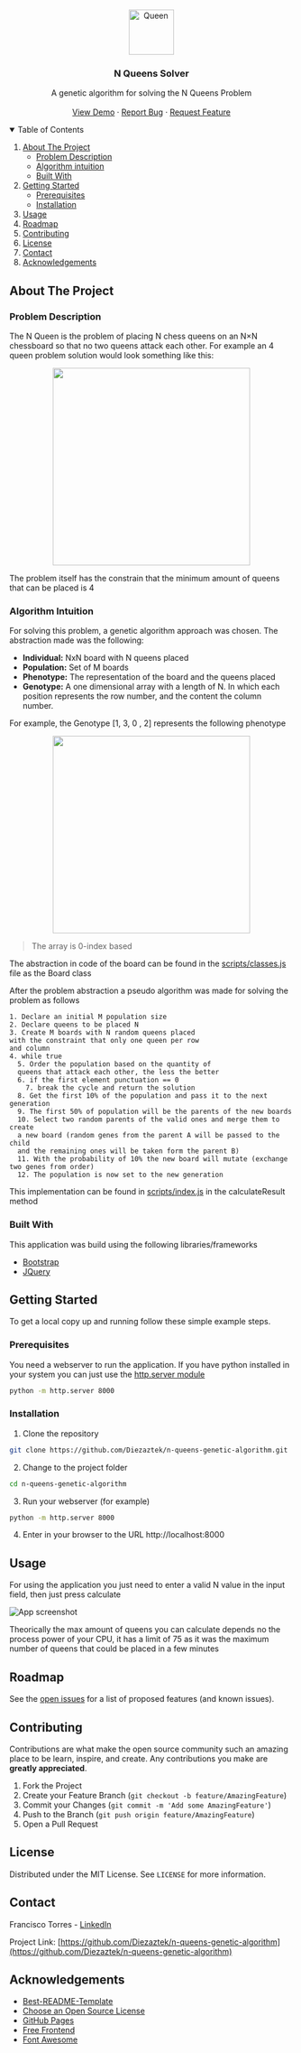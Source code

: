 
<!-- PROJECT LOGO -->
<br />
<p align="center">
  <a href="https://github.com/othneildrew/Best-README-Template">
    <img src="images/wQ.png" alt="Queen" width="80" height="80">
  </a>

  <h3 align="center">N Queens Solver</h3>

  <p align="center">
    A genetic algorithm for solving the N Queens Problem
    <br />
    <br />
    <a href="https://diezaztek.github.io/n-queens-genetic-algorithm/">View Demo</a>
    ·
    <a href="https://github.com/Diezaztek/n-queens-genetic-algorithm/issues">Report Bug</a>
    ·
    <a href="https://github.com/Diezaztek/n-queens-genetic-algorithm/issues">Request Feature</a>
  </p>
</p>



<!-- TABLE OF CONTENTS -->
<details open="open">
  <summary>Table of Contents</summary>
  <ol>
    <li>
      <a href="#about-the-project">About The Project</a>
      <ul>
        <li><a href="#problem-description">Problem Description</a></li>
        <li><a href="#algorithm-intuition">Algorithm intuition</a></li>
        <li><a href="#built-with">Built With</a></li>
      </ul>
    </li>
    <li>
      <a href="#getting-started">Getting Started</a>
      <ul>
        <li><a href="#prerequisites">Prerequisites</a></li>
        <li><a href="#installation">Installation</a></li>
      </ul>
    </li>
    <li><a href="#usage">Usage</a></li>
    <li><a href="#roadmap">Roadmap</a></li>
    <li><a href="#contributing">Contributing</a></li>
    <li><a href="#license">License</a></li>
    <li><a href="#contact">Contact</a></li>
    <li><a href="#acknowledgements">Acknowledgements</a></li>
  </ol>
</details>



<!-- ABOUT THE PROJECT -->
## About The Project

### Problem Description

The N Queen is the problem of placing N chess queens on an N×N chessboard so that no two queens attack each other. For example an 4 queen problem solution would look something like this:

<p align="center">
  <img src="images/4-4-board.png" style="width:350px" />
</p>

The problem itself has the constrain that the minimum amount of queens that can be placed is 4

### Algorithm Intuition

For solving this problem, a genetic algorithm approach was chosen. The abstraction made was the following:
* **Individual:** NxN board with N queens placed
* **Population:** Set of M boards
* **Phenotype:** The representation of the board and the queens placed
* **Genotype:** A one dimensional array  with a length of N. In which each position represents the row number, and the content the column number.

For example, the Genotype [1, 3, 0 , 2] represents the following phenotype

<p align="center">
  <img src="images/4-4-board.png" style="width:350px" />
</p>

>The array is 0-index based

The abstraction in code of the board can be found in the [scripts/classes.js](https://github.com/Diezaztek/n-queens-genetic-algorithm/blob/main/scripts/classes.js) file as the Board class

After the problem abstraction a pseudo algorithm was made for solving the problem as follows

```
1. Declare an initial M population size
2. Declare queens to be placed N
3. Create M boards with N random queens placed
with the constraint that only one queen per row
and column
4. while true
  5. Order the population based on the quantity of
  queens that attack each other, the less the better
  6. if the first element punctuation == 0
    7. break the cycle and return the solution
  8. Get the first 10% of the population and pass it to the next generation
  9. The first 50% of population will be the parents of the new boards
  10. Select two random parents of the valid ones and merge them to create
  a new board (random genes from the parent A will be passed to the child
  and the remaining ones will be taken form the parent B)
  11. With the probability of 10% the new board will mutate (exchange two genes from order)
  12. The population is now set to the new generation
```

This implementation can be found in [scripts/index.js](https://github.com/Diezaztek/n-queens-genetic-algorithm/blob/main/scripts/index.js) in the calculateResult method

### Built With

This application was build using the following libraries/frameworks

* [Bootstrap](https://getbootstrap.com)
* [JQuery](https://jquery.com)



<!-- GETTING STARTED -->
## Getting Started

To get a local copy up and running follow these simple example steps.

### Prerequisites

You need a webserver to run the application. If you have python installed in your system you can just use the [http.server module](https://docs.python.org/3/library/http.server.html#module-http.server)

```sh
python -m http.server 8000
```

### Installation

1. Clone the repository
```sh
git clone https://github.com/Diezaztek/n-queens-genetic-algorithm.git
```
2. Change to the project folder
```sh
cd n-queens-genetic-algorithm
```
3. Run your webserver (for example)
```sh
python -m http.server 8000
```
4. Enter in your browser to the URL http://localhost:8000




<!-- USAGE EXAMPLES -->
## Usage

For using the application you just need to enter a valid N value in the input field, then just press calculate

![App screenshot][app-screenshot]

Theorically the max amount of queens you can calculate depends no the process power of your CPU, it has a limit of 75 as it was the maximum number of queens that could be placed in a few minutes


<!-- ROADMAP -->
## Roadmap

See the [open issues](https://github.com/othneildrew/Best-README-Template/issues) for a list of proposed features (and known issues).



<!-- CONTRIBUTING -->
## Contributing

Contributions are what make the open source community such an amazing place to be learn, inspire, and create. Any contributions you make are **greatly appreciated**.

1. Fork the Project
2. Create your Feature Branch (`git checkout -b feature/AmazingFeature`)
3. Commit your Changes (`git commit -m 'Add some AmazingFeature'`)
4. Push to the Branch (`git push origin feature/AmazingFeature`)
5. Open a Pull Request



<!-- LICENSE -->
## License

Distributed under the MIT License. See `LICENSE` for more information.



<!-- CONTACT -->
## Contact

Francisco Torres - [LinkedIn](https://www.linkedin.com/in/francisco-torres-castillo-386a3a187/)

Project Link: [https://github.com/Diezaztek/n-queens-genetic-algorithm](https://github.com/Diezaztek/n-queens-genetic-algorithm)



<!-- ACKNOWLEDGEMENTS -->
## Acknowledgements
* [Best-README-Template](https://github.com/othneildrew/Best-README-Template)
* [Choose an Open Source License](https://choosealicense.com)
* [GitHub Pages](https://pages.github.com)
* [Free Frontend](https://freefrontend.com/css-spinners/)
* [Font Awesome](https://fontawesome.com)





<!-- MARKDOWN LINKS & IMAGES -->
[4-4-board-solution-screenshot]: images/4-4-board.png
[app-screenshot]: images/app_screenshot.png
